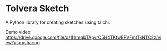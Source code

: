 
# Tolvera Sketch
A Python library for creating sketches using taichi.

Demo video: https://drive.google.com/file/d/1I1rmqbTApvrO5H4TKtwEPVFmtTxNTC2z/view?usp=sharing

